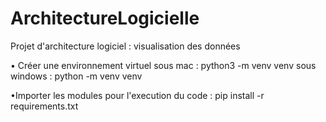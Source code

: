 # ArchitectureLogicielle
Projet d'architecture logiciel : visualisation des données

• Créer une environnement virtuel
    sous mac : python3 -m venv venv
    sous windows : python -m venv venv

•Importer les modules pour l'execution du code :
    pip install -r requirements.txt
